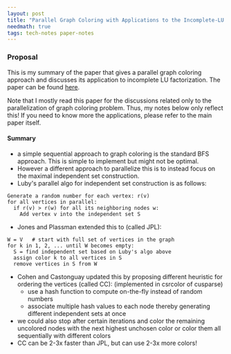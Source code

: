 ```yaml
---
layout: post
title: "Parallel Graph Coloring with Applications to the Incomplete-LU Factorization on the GPU"
needmath: true
tags: tech-notes paper-notes
---
```


### Proposal
This is my summary of the paper that gives a parallel graph coloring approach
and discusses its application to incomplete LU factorization. The paper can be
found [here](https://research.nvidia.com/sites/default/files/pubs/2015-05_Parallel-Graph-Coloring/nvr-2015-001.pdf).

Note that I mostly read this paper for the discussions related only to the
parallelization of graph coloring problem. Thus, my notes below only reflect
this! If you need to know more the applications, please refer to the main paper
itself.

#### Summary
- a simple sequential approach to graph coloring is the standard BFS approach.
  This is simple to implement but might not be optimal.
- However a different approach to parallelize this is to instead focus on the
  maximal independent set construction.
- Luby's parallel algo for independent set construction is as follows:
```
Generate a random number for each vertex: r(v)
for all vertices in parallel:
  if r(v) > r(w) for all its neighboring nodes w:
    Add vertex v into the independent set S
```
- Jones and Plassman extended this to (called JPL):
```
W = V   # start with full set of vertices in the graph
for k in 1, 2, ... until W becomes empty:
  S = find independent set based on Luby's algo above
  assign color k to all vertices in S
  remove vertices in S from W
```
- Cohen and Castonguay updated this by proposing different heuristic for
  ordering the vertices (called CC): (implemented in csrcolor of cusparse)
  - use a hash function to compute on-the-fly instead of random numbers
  - associate multiple hash values to each node thereby generating different
    independent sets at once
- we could also stop after certain iterations and color the remaining uncolored
  nodes with the next highest unchosen color or color them all sequentially with
  different colors
- CC can be 2-3x faster than JPL, but can use 2-3x more colors!
